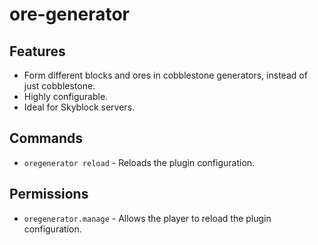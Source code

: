 # ore-generator

## Features

- Form different blocks and ores in cobblestone generators, instead of just cobblestone.
- Highly configurable.
- Ideal for Skyblock servers.

## Commands

- `oregenerator reload` - Reloads the plugin configuration.

## Permissions

- `oregenerator.manage` - Allows the player to reload the plugin configuration.

